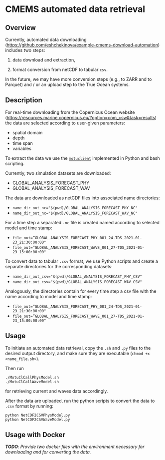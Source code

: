 ﻿# CMEMS automated data retrieval

## Overview

Currently, automated data downloading (https://github.com/eshchekinova/example-cmems-download-automation) includes two steps: 

1. data download and extraction,

2. format conversion from netCDF to tabular `csv`.

In the future, we may have more conversion steps (e.g., to ZARR and to Parquet) and / or an upload step to the True Ocean systems.

## Description

For real-time downloading from the Copernicus Ocean website (https://resources.marine.copernicus.eu/?option=com_csw&task=results) the data are selected according to user-given parameters:

- spatial domain
- depth
- time span
- variables
      
To extract the data we use the [`motuclient`](https://github.com/clstoulouse/motu-client-python/) implemented in Python and bash scripting.

Currently, two simulation datasets are downloaded:

- GLOBAL_ANALYSIS_FORECAST_PHY
- GLOBAL_ANALYSIS_FORECAST_WAV

The data are downloaded as netCDF files into associated name directories:
- `name_dir_out_nc="$(pwd)/GLOBAL_ANALYSIS_FORECAST_PHY_NC"`
- `name_dir_out_nc="$(pwd)/GLOBAL_ANALYSIS_FORECAST_WAV_NC"`
      
For a time step a separated `.nc` file is created named according to selected model and time stamp:

- `file_out=”GLOBAL_ANALYSIS_FORECAST_PHY_001_24-TDS_2021-01-23_21:30:00:00"`   
- `file_out=”GLOBAL_ANALYSIS_FORECAST_WAVE_001_27-TDS_2021-01-23_15:00:00:00"`

To convert  data to tabular `.csv` format, we use Python scripts and create a separate directories for the corresponding datasets:

- `name_dir_out_csv="$(pwd)/GLOBAL_ANALYSIS_FORECAST_PHY_CSV"`
- `name_dir_out_csv="$(pwd)/GLOBAL_ANALYSIS_FORECAST_WAV_CSV"`

Analogously, the directories contain for every time step a csv file with the name according to model and time stamp:

- `file_out=”GLOBAL_ANALYSIS_FORECAST_PHY_001_24-TDS_2021-01-23_21:30:00:00"`
- `file_out=”GLOBAL_ANALYSIS_FORECAST_WAVE_001_27-TDS_2021-01-23_15:00:00:00"`


## Usage

To initiate an automated data retrieval, copy the `.sh` and `.py` files to the desired output directory, and make sure they are executable (`chmod +x  <name_file.sh>`).

Then run
```shell
./MotuClCallPhysModel.sh 
./MotuClCallWaveModel.sh 
```
for retrieving current and waves data accordingly.

After the data are uploaded, run the python scripts to convert the data to `.csv` format by running:
```shell
python NetCDF2CSVPhysModel.py
python NetCDF2CSVWaveModel.py
```

## Usage with Docker

_**TODO**: Provide two docker files with the environment necessary for downloading and for converting the data._